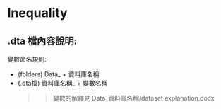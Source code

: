 # Inequality
## .dta 檔內容說明:
變數命名規則:
* (folders) Data_ + 資料庫名稱
* (.dta檔) 資料庫名稱_ + 變數名稱
  >> 變數的解釋見 Data_資料庫名稱/dataset explanation.docx
